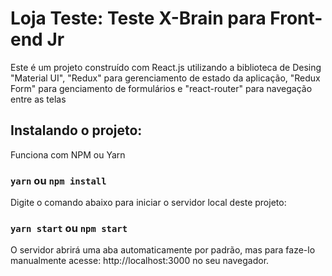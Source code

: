# Loja Teste: Teste X-Brain para Front-end Jr

Este é um projeto construído com React.js utilizando a biblioteca de Desing "Material UI", "Redux" para gerenciamento de estado da aplicação, "Redux Form" para genciamento de formulários e "react-router" para navegação entre as telas

## Instalando o projeto:

Funciona com NPM ou Yarn

### `yarn` ou  `npm install`

Digite o comando abaixo para iniciar o servidor local deste projeto:

### `yarn start` ou `npm start`

O servidor abrirá uma aba automaticamente por padrão, mas para faze-lo manualmente acesse: http://localhost:3000 no seu navegador.